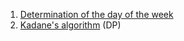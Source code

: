 1. [Determination of the day of the week](https://www.geeksforgeeks.org/find-day-of-the-week-for-a-given-date/) 
2. [Kadane's algorithm](https://www.geeksforgeeks.org/maximum-sum-subarray-removing-one-element/) (DP)
